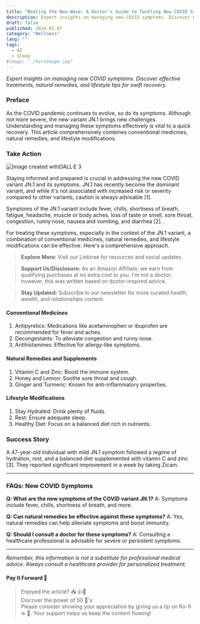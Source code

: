 ```yaml
---
title: "Beating the New Wave: A Doctor's Guide to Tackling New COVID Symptoms with Proven Remedies"
description: Expert insights on managing new COVID symptoms. Discover effective treatments, natural remedies, and lifestyle tips for swift recovery.
draft: false
published: 2024-01-07
category: "Wellness"
lang: ""
tags:
  - AI
  - Sleep
#image: "./heroImage.jpg"
---
```



_Expert insights on managing new COVID symptoms. Discover effective treatments, natural remedies, and lifestyle tips for swift recovery._

### Preface

As the COVID pandemic continues to evolve, so do its symptoms. Although not more severe, the new variant JN.1 brings new challenges. Understanding and managing these symptoms effectively is vital to a quick recovery. This article comprehensively combines conventional medicines, natural remedies, and lifestyle modifications.


### Take Action

![Image created withDALL·E 3](https://cdn-images-1.medium.com/max/800/1*yKPXMhcotZkVXXu4jhnkrg.png)

Staying informed and prepared is crucial in addressing the new COVID variant JN.1 and its symptoms. JN.1 has recently become the dominant variant, and while it's not associated with increased risk or severity compared to other variants, caution is always advisable [1].

Symptoms of the JN.1 variant include fever, chills, shortness of breath, fatigue, headache, muscle or body aches, loss of taste or smell, sore throat, congestion, runny nose, nausea and vomiting, and diarrhea [2]. .

For treating these symptoms, especially in the context of the JN.1 variant, a combination of conventional medicines, natural remedies, and lifestyle modifications can be effective. Here's a comprehensive approach.

> **Explore More:** Visit our Linktree for resources and social updates.

> **Support Us/Disclosure:** As an Amazon Affiliate, we earn from qualifying purchases at no extra cost to you. I'm not a doctor; however, this was written based on doctor-inspired advice.

> **Stay Updated:** Subscribe to our newsletter for more curated _health_, _wealth_, and _relationships_ content.

#### Conventional Medicines

1. Antipyretics: Medications like acetaminophen or ibuprofen are recommended for fever and aches.
2. Decongestants: To alleviate congestion and runny nose.
3. Antihistamines: Effective for allergy-like symptoms.

#### Natural Remedies and Supplements

1. Vitamin C and Zinc: Boost the immune system.
2. Honey and Lemon: Soothe sore throat and cough.
3. Ginger and Turmeric: Known for anti-inflammatory properties.

#### Lifestyle Modifications

1. Stay Hydrated: Drink plenty of fluids.
2. Rest: Ensure adequate sleep.
3. Healthy Diet: Focus on a balanced diet rich in nutrients.

### Success Story

A 47-year-old individual with mild JN.1 symptom followed a regime of hydration, rest, and a balanced diet supplemented with vitamin C and zinc [3]. They reported significant improvement in a week by taking Zicam.

---

### FAQs: New COVID Symptoms

**Q: What are the new symptoms of the COVID variant JN.1?** A: Symptoms include fever, chills, shortness of breath, and more.

**Q: Can natural remedies be effective against these symptoms?** A: Yes, natural remedies can help alleviate symptoms and boost immunity.

**Q: Should I consult a doctor for these symptoms?** A: Consulting a healthcare professional is advisable for severe or persistent symptoms.

---

_Remember, this information is not a substitute for professional medical advice. Always consult a healthcare provider for personalized treatment._

#### Pay It Forward 🌟

> Enjoyed the article? 📥 👍💬  
> Discover the power of 50 👏's  
> Please consider showing your appreciation by giving us a tip on Ko-fi ☕ ️🎉. Your support helps us keep the content flowing!
